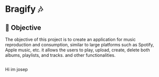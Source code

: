 # Bragify 🎶

## 🚀 Objective 
The objective of this project is to create an application for music reproduction and consumption, similar to large platforms such as Spotify, Apple music, etc. it allows the users to play, upload, create, delete both albums, playlists, and tracks. and other functionalities.

## 
Hi im josep